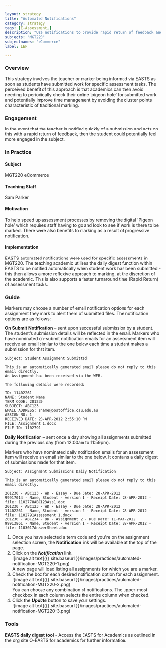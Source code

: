 ```yaml
---

layout: strategy
title: "Automated Notifications"
category: strategy
tags: [E-Assessment,]
description: "Use notifications to provide rapid return of feedback and marking."
subjects: "MGT220"
subjectnames: "eCommerce"
label: LEF

---
```


### Overview

This strategy involves the teacher or marker being informed via EASTS as soon as students have submitted work for specific assessment tasks. The perceived benefit of this approach is that academics can then avoid needing to periodically check their online ‘pigeon hole’ for submitted work and potentially improve time management by avoiding the cluster points characteristic of traditional marking.

### Engagement

In the event that the teacher is notified quickly of a submission and acts on this with a rapid return of feedback, then the student could potentially feel more engaged in the subject.

### In Practice
<div class="u-release practice" >

<div class="practice-item">
<div class="practice-content" markdown="1">

#### Subject

MGT220 eCommerce

#### Teaching Staff

Sam Parker

#### Motivation

To help speed up assessment processes by removing the digital 'Pigeon hole’ which requires staff having to go and look to see if work is there to be marked. There were also benefits to marking as a result of progressive notification.

#### Implementation

EASTS automated notifications were used for specific assessments in MGT220. The teaching academic utilises the daily digest function within EASTS to be notified automatically when student work has been submitted - this then allows a more reflexive approach to marking, at the discretion of the academic. This is also supports a faster turnaround time (Rapid Return) of assessment tasks.

</div>
</div>
</div>

### Guide

Markers may choose a number of email notification options for each assignment they mark to alert them of submitted files. The notification options are as follows:

**On Submit Notification** – sent upon successful submission by a student. The student’s submission details will be reflected in the email. Markers who have nominated on-submit notification emails for an assessment item will receive an email similar to the one below each time a student makes a submission for that item.

```
Subject: Student Assignment Submitted

This is an automatically generated email please do not reply to this email directly.
An Assignment has been received via the WEB.

The following details were recorded:

ID: 11402261
NAME: Student Name  
TERM CODE: 201230  
SUBJECT: ABC123  
EMAIL ADDRESS: sname@postoffice.csu.edu.au  
ASSIGN NO: 1  
RECEIVED DATE: 28-APR-2012 2:55:10 PM  
FILE: Assignment 1.docx  
FILE ID: 1102791
```

**Daily Notification** – sent once a day showing all assignments submitted during the previous day (from 12:00am to 11:59pm).

Markers who have nominated daily notification emails for an assessment item will receive an email similar to the one below. It contains a daily digest of submissions made for that item.

```
Subject: Assignment Submissions Daily Notification

This is an automatically generated email please do not reply to this email directly.

201230 - ABC123 - WD - Essay - Due Date: 28-APR-2012  
99917014 - Name, Student - version 1 - Receipt Date: 28-APR-2012 - file: 1102778ABC123Ass1.doc  
201230 - ABC123 - WD - Essay - Due Date: 28-APR-2012  
11402261 - Name, Student - version 2 - Receipt Date: 28-APR-2012 - file: 1102791Assessment 1.docx  
201230 - ABC234 - BD - Assignment 2 - Due Date: 11-MAY-2012  
99913861 - Name, Student - version 1 - Receipt Date: 28-APR-2012 - file: 1103017AnswerSheet.doc  
```

1. Once you have selected a term code and you're on the assignment selection screen, the **Notification** link will be available at the top of the page.
2. Click on the **_Notification_** link.  
![image alt text]({{ site.baseurl }}/images/practices/automated-notification-MGT220-1.png)  
A new page will load listing all assignments for which you are a marker.
3. Check the box for each desired notification option for each assignment.  
![image alt text]({{ site.baseurl }}/images/practices/automated-notification-MGT220-2.png)  
You can choose any combination of notifications. The upper-most checkbox in each column selects the entire column when checked.
4. Click the **_Update_** button to save your settings.  
![image alt text]({{ site.baseurl }}/images/practices/automated-notification-MGT220-3.png)


### Tools

**EASTS daily digest tool** - Access the EASTS for Academics as outlined in the org site O-EASTS for academics for further information.
